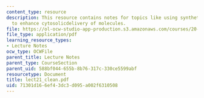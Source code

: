 ```yaml
---
content_type: resource
description: This resource contains notes for topics like using synthetic biomaterials
  to enhance cytosolicdelivery of molecules.
file: https://ol-ocw-studio-app-production.s3.amazonaws.com/courses/20-462j-molecular-principles-of-biomaterials-spring-2006/71301d166ef43dc3d095a002f6310508_lect21_clean.pdf
file_type: application/pdf
learning_resource_types:
- Lecture Notes
ocw_type: OCWFile
parent_title: Lecture Notes
parent_type: CourseSection
parent_uid: 588bf044-655b-8b76-317c-330ce5599abf
resourcetype: Document
title: lect21_clean.pdf
uid: 71301d16-6ef4-3dc3-d095-a002f6310508
---
```

